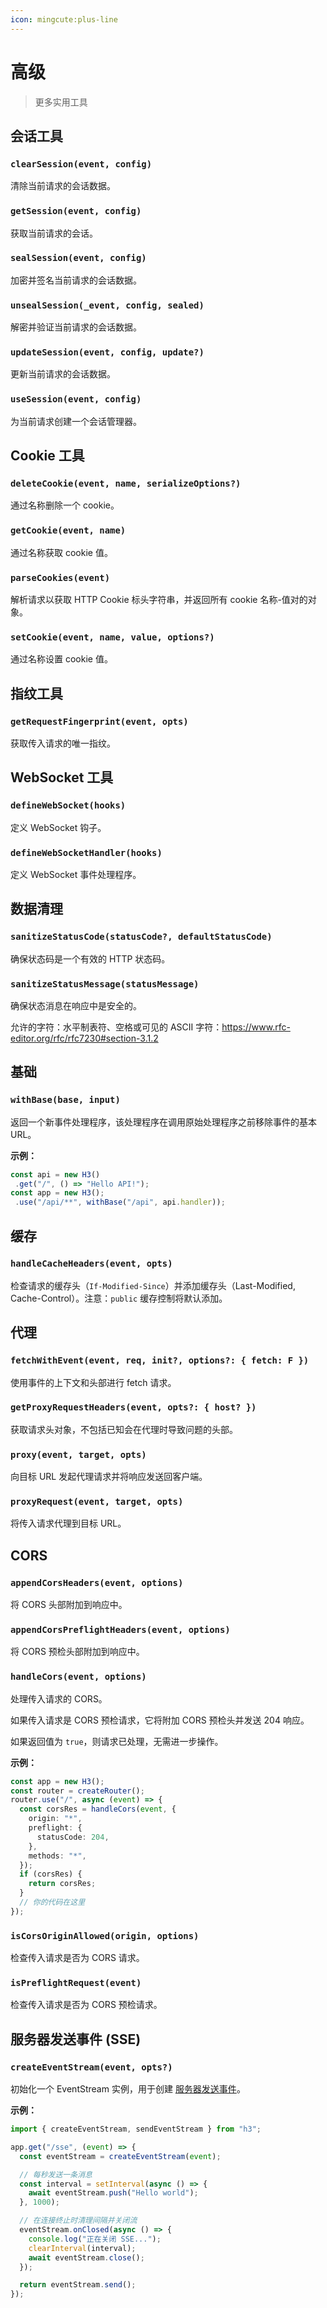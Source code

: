```yaml
---
icon: mingcute:plus-line
---
```


# 高级

> 更多实用工具

## 会话工具

<!-- automd:jsdocs src="../../src/utils/session.ts" -->

### `clearSession(event, config)`

清除当前请求的会话数据。

### `getSession(event, config)`

获取当前请求的会话。

### `sealSession(event, config)`

加密并签名当前请求的会话数据。

### `unsealSession(_event, config, sealed)`

解密并验证当前请求的会话数据。

### `updateSession(event, config, update?)`

更新当前请求的会话数据。

### `useSession(event, config)`

为当前请求创建一个会话管理器。

<!-- /automd -->

## Cookie 工具

<!-- automd:jsdocs src="../../src/utils/cookie.ts" -->

### `deleteCookie(event, name, serializeOptions?)`

通过名称删除一个 cookie。

### `getCookie(event, name)`

通过名称获取 cookie 值。

### `parseCookies(event)`

解析请求以获取 HTTP Cookie 标头字符串，并返回所有 cookie 名称-值对的对象。

### `setCookie(event, name, value, options?)`

通过名称设置 cookie 值。

<!-- /automd -->

## 指纹工具

<!-- automd:jsdocs src="../../src/utils/fingerprint.ts" -->

### `getRequestFingerprint(event, opts)`

获取传入请求的唯一指纹。

<!-- /automd -->

## WebSocket 工具

<!-- automd:jsdocs src="../../src/utils/ws.ts" -->

### `defineWebSocket(hooks)`

定义 WebSocket 钩子。

### `defineWebSocketHandler(hooks)`

定义 WebSocket 事件处理程序。

<!-- /automd -->

## 数据清理

<!-- automd:jsdocs src="../../src/utils/sanitize.ts" -->

### `sanitizeStatusCode(statusCode?, defaultStatusCode)`

确保状态码是一个有效的 HTTP 状态码。

### `sanitizeStatusMessage(statusMessage)`

确保状态消息在响应中是安全的。

允许的字符：水平制表符、空格或可见的 ASCII 字符：https://www.rfc-editor.org/rfc/rfc7230#section-3.1.2

<!-- /automd -->

## 基础

<!-- automd:jsdocs src="../../src/utils/base.ts" -->

### `withBase(base, input)`

返回一个新事件处理程序，该处理程序在调用原始处理程序之前移除事件的基本 URL。

**示例：**

```ts
const api = new H3()
 .get("/", () => "Hello API!");
const app = new H3();
 .use("/api/**", withBase("/api", api.handler));
```

<!-- /automd -->

## 缓存

<!-- automd:jsdocs src="../../src/utils/cache.ts" -->

### `handleCacheHeaders(event, opts)`

检查请求的缓存头（`If-Modified-Since`）并添加缓存头（Last-Modified, Cache-Control）。注意：`public` 缓存控制将默认添加。

<!-- /automd -->

## 代理

<!-- automd:jsdocs src="../../src/utils/proxy.ts" -->

### `fetchWithEvent(event, req, init?, options?: { fetch: F })`

使用事件的上下文和头部进行 fetch 请求。

### `getProxyRequestHeaders(event, opts?: { host? })`

获取请求头对象，不包括已知会在代理时导致问题的头部。

### `proxy(event, target, opts)`

向目标 URL 发起代理请求并将响应发送回客户端。

### `proxyRequest(event, target, opts)`

将传入请求代理到目标 URL。

<!-- /automd -->

## CORS

<!-- automd:jsdocs src="../../src/utils/cors.ts" -->

### `appendCorsHeaders(event, options)`

将 CORS 头部附加到响应中。

### `appendCorsPreflightHeaders(event, options)`

将 CORS 预检头部附加到响应中。

### `handleCors(event, options)`

处理传入请求的 CORS。

如果传入请求是 CORS 预检请求，它将附加 CORS 预检头并发送 204 响应。

如果返回值为 `true`，则请求已处理，无需进一步操作。

**示例：**

```ts
const app = new H3();
const router = createRouter();
router.use("/", async (event) => {
  const corsRes = handleCors(event, {
    origin: "*",
    preflight: {
      statusCode: 204,
    },
    methods: "*",
  });
  if (corsRes) {
    return corsRes;
  }
  // 你的代码在这里
});
```

### `isCorsOriginAllowed(origin, options)`

检查传入请求是否为 CORS 请求。

### `isPreflightRequest(event)`

检查传入请求是否为 CORS 预检请求。

<!-- /automd -->

## 服务器发送事件 (SSE)

<!-- automd:jsdocs src="../../src/utils/event-stream.ts" -->

### `createEventStream(event, opts?)`

初始化一个 EventStream 实例，用于创建 [服务器发送事件](https://developer.mozilla.org/en-US/docs/Web/API/Server-sent_events/Using_server-sent_events)。

**示例：**

```ts
import { createEventStream, sendEventStream } from "h3";

app.get("/sse", (event) => {
  const eventStream = createEventStream(event);

  // 每秒发送一条消息
  const interval = setInterval(async () => {
    await eventStream.push("Hello world");
  }, 1000);

  // 在连接终止时清理间隔并关闭流
  eventStream.onClosed(async () => {
    console.log("正在关闭 SSE...");
    clearInterval(interval);
    await eventStream.close();
  });

  return eventStream.send();
});
```

<!-- /automd -->
